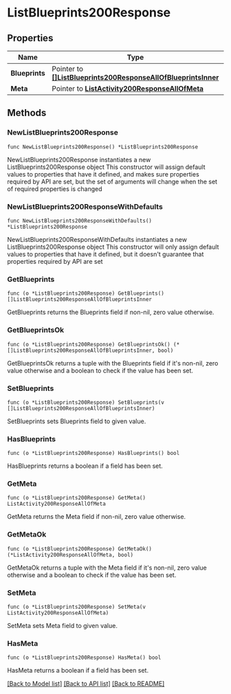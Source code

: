 # ListBlueprints200Response

## Properties

Name | Type | Description | Notes
------------ | ------------- | ------------- | -------------
**Blueprints** | Pointer to [**[]ListBlueprints200ResponseAllOfBlueprintsInner**](ListBlueprints200ResponseAllOfBlueprintsInner.md) |  | [optional] 
**Meta** | Pointer to [**ListActivity200ResponseAllOfMeta**](ListActivity200ResponseAllOfMeta.md) |  | [optional] 

## Methods

### NewListBlueprints200Response

`func NewListBlueprints200Response() *ListBlueprints200Response`

NewListBlueprints200Response instantiates a new ListBlueprints200Response object
This constructor will assign default values to properties that have it defined,
and makes sure properties required by API are set, but the set of arguments
will change when the set of required properties is changed

### NewListBlueprints200ResponseWithDefaults

`func NewListBlueprints200ResponseWithDefaults() *ListBlueprints200Response`

NewListBlueprints200ResponseWithDefaults instantiates a new ListBlueprints200Response object
This constructor will only assign default values to properties that have it defined,
but it doesn't guarantee that properties required by API are set

### GetBlueprints

`func (o *ListBlueprints200Response) GetBlueprints() []ListBlueprints200ResponseAllOfBlueprintsInner`

GetBlueprints returns the Blueprints field if non-nil, zero value otherwise.

### GetBlueprintsOk

`func (o *ListBlueprints200Response) GetBlueprintsOk() (*[]ListBlueprints200ResponseAllOfBlueprintsInner, bool)`

GetBlueprintsOk returns a tuple with the Blueprints field if it's non-nil, zero value otherwise
and a boolean to check if the value has been set.

### SetBlueprints

`func (o *ListBlueprints200Response) SetBlueprints(v []ListBlueprints200ResponseAllOfBlueprintsInner)`

SetBlueprints sets Blueprints field to given value.

### HasBlueprints

`func (o *ListBlueprints200Response) HasBlueprints() bool`

HasBlueprints returns a boolean if a field has been set.

### GetMeta

`func (o *ListBlueprints200Response) GetMeta() ListActivity200ResponseAllOfMeta`

GetMeta returns the Meta field if non-nil, zero value otherwise.

### GetMetaOk

`func (o *ListBlueprints200Response) GetMetaOk() (*ListActivity200ResponseAllOfMeta, bool)`

GetMetaOk returns a tuple with the Meta field if it's non-nil, zero value otherwise
and a boolean to check if the value has been set.

### SetMeta

`func (o *ListBlueprints200Response) SetMeta(v ListActivity200ResponseAllOfMeta)`

SetMeta sets Meta field to given value.

### HasMeta

`func (o *ListBlueprints200Response) HasMeta() bool`

HasMeta returns a boolean if a field has been set.


[[Back to Model list]](../README.md#documentation-for-models) [[Back to API list]](../README.md#documentation-for-api-endpoints) [[Back to README]](../README.md)


